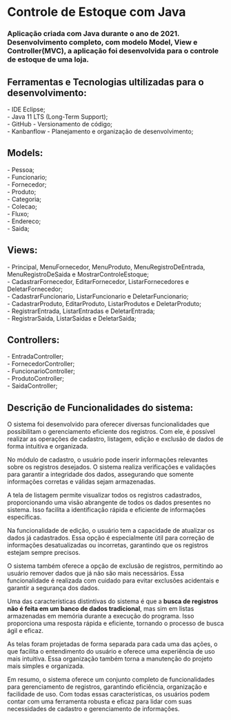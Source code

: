 # Controle de Estoque com Java

<h3>Aplicação criada com Java durante o ano de 2021.<br>
Desenvolvimento completo, com modelo Model, View e Controller(MVC), a aplicação foi desenvolvida para o controle de estoque de uma loja.</h3>

<h2>Ferramentas e Tecnologias ultilizadas para o desenvolvimento:</h2>
- IDE Eclipse;<br>
- Java 11 LTS (Long-Term Support);<br>
- GitHub - Versionamento de código;<br>
- Kanbanflow - Planejamento e organização de desenvolvimento;<br>

<h2>Models:</h2>
- Pessoa;<br>
- Funcionario;<br>
- Fornecedor;<br>
- Produto;<br>
- Categoria;<br>
- Colecao;<br>
- Fluxo;<br>
- Endereco;<br>
- Saida;<br>

<h2>Views:</h2>
- Principal, MenuFornecedor, MenuProduto, MenuRegistroDeEntrada, MenuRegistroDeSaida e MostrarControleEstoque;<br>
- CadastrarFornecedor, EditarFornecedor, ListarFornecedores e DeletarFornecedor;<br>
- CadastrarFuncionario, ListarFuncionario e DeletarFuncionario;<br>
- CadastrarProduto, EditarProduto, ListarProdutos e DeletarProduto;<br>
- RegistrarEntrada, ListarEntradas e DeletarEntrada;<br>
- RegistrarSaida, ListarSaidas e DeletarSaida;<br>

<h2>Controllers: </h2>
- EntradaController;<br>
- FornecedorController;<br>
- FuncionarioController;<br>
- ProdutoController;<br>
- SaidaController;<br>

<h2>Descrição de Funcionalidades do sistema:</h2>
O sistema foi desenvolvido para oferecer diversas funcionalidades que possibilitam o gerenciamento eficiente dos registros. Com ele, é possível realizar as operações de cadastro, listagem, edição e exclusão de dados de forma intuitiva e organizada.<br>

No módulo de cadastro, o usuário pode inserir informações relevantes sobre os registros desejados. O sistema realiza verificações e validações para garantir a integridade dos dados, assegurando que somente informações corretas e válidas sejam armazenadas.<br>

A tela de listagem permite visualizar todos os registros cadastrados, proporcionando uma visão abrangente de todos os dados presentes no sistema. Isso facilita a identificação rápida e eficiente de informações específicas.<br>

Na funcionalidade de edição, o usuário tem a capacidade de atualizar os dados já cadastrados. Essa opção é especialmente útil para correção de informações desatualizadas ou incorretas, garantindo que os registros estejam sempre precisos.<br>

O sistema também oferece a opção de exclusão de registros, permitindo ao usuário remover dados que já não são mais necessários. Essa funcionalidade é realizada com cuidado para evitar exclusões acidentais e garantir a segurança dos dados.<br>

Uma das características distintivas do sistema é que a <strong>busca de registros não é feita em um banco de dados tradicional</strong>, mas sim em listas armazenadas em memória durante a execução do programa. Isso proporciona uma resposta rápida e eficiente, tornando o processo de busca ágil e eficaz.<br>

As telas foram projetadas de forma separada para cada uma das ações, o que facilita o entendimento do usuário e oferece uma experiência de uso mais intuitiva. Essa organização também torna a manutenção do projeto mais simples e organizada.<br>

Em resumo, o sistema oferece um conjunto completo de funcionalidades para gerenciamento de registros, garantindo eficiência, organização e facilidade de uso. Com todas essas características, os usuários podem contar com uma ferramenta robusta e eficaz para lidar com suas necessidades de cadastro e gerenciamento de informações.<br>

